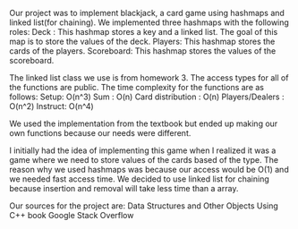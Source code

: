 Our project was to implement blackjack, a card game using hashmaps and linked list(for chaining). We implemented three hashmaps with the following roles:
Deck : This hashmap stores a key and a linked list. The goal of this map is to store the values of the deck.
Players: This hashmap stores the cards of the players.
Scoreboard: This hashmap stores the values of the scoreboard.

The linked list class we use is from homework 3. 
The access types for all of the functions are public. 
The time complexity for the functions are as follows:
Setup: O(n^3)
Sum : O(n)
Card distribution : O(n)
Players/Dealers : O(n^2)
Instruct: O(n^4)

We used the implementation from the textbook but ended up making our own functions because our needs were different. 

I initially had the idea of implementing this game when I realized it was a game where we need to store values of the cards based of the type. The reason why we used hashmaps was because our access would be O(1) and we needed fast access time. We decided to use linked list for chaining because insertion and removal will take less time than a array.

Our sources for the project are: 
Data Structures and Other Objects Using C++ book
Google
Stack Overflow

